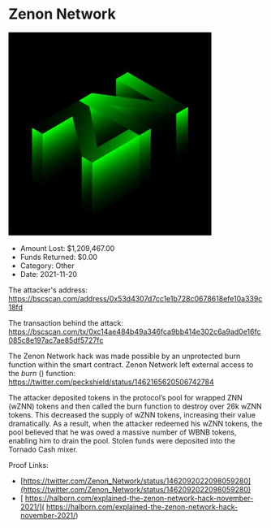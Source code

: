 # Zenon Network
![Zenon Network](/rektimages/Zenon-Network.png)
- Amount Lost: $1,209,467.00
- Funds Returned: $0.00
- Category: Other
- Date: 2021-11-20

The attacker's address:  
https://bscscan.com/address/0x53d4307d7cc1e1b728c0678618efe10a339c18fd  
  
The transaction behind the attack:  
https://bscscan.com/tx/0xc14ae484b49a346fca9bb414e302c6a9ad0e16fc085c8e197ac7ae85df5727fc  
  
The Zenon Network hack was made possible by an unprotected burn function within the smart contract. Zenon Network left external access to the _burn_ () function:  
https://twitter.com/peckshield/status/1462165620506742784  
  
The attacker deposited tokens in the protocol’s pool for wrapped ZNN (wZNN) tokens and then called the burn function to destroy over 26k wZNN tokens. This decreased the supply of wZNN tokens, increasing their value dramatically.  As a result, when the attacker redeemed his wZNN tokens, the pool believed that he was owed a massive number of WBNB tokens, enabling him to drain the pool. Stolen funds were deposited into the Tornado Cash mixer.


Proof Links:
- [https://twitter.com/Zenon_Network/status/1462092022098059280](https://twitter.com/Zenon_Network/status/1462092022098059280)
- [ https://halborn.com/explained-the-zenon-network-hack-november-2021/]( https://halborn.com/explained-the-zenon-network-hack-november-2021/)


